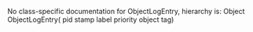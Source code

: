 No class-specific documentation for ObjectLogEntry, hierarchy is: 
Object
  ObjectLogEntry( pid stamp label priority object tag)
